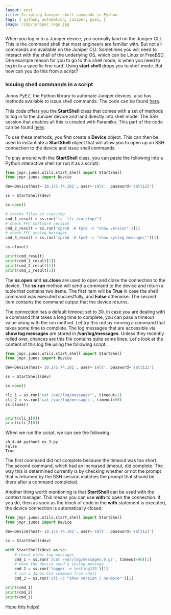```yaml
---
layout: post
title: Scripting Juniper shell commands in Python
tags: [ python, automation, juniper, pyez, ]
image: /img/juniper_logo.jpg
---
```


When you log in to a Juniper device, you normally land on the Juniper CLI. This is the command shell that most engineers are familiar with. But not all commands are available on the Juniper CLI. Sometimes you will need to interact with the shell of the underlying OS, which can be Linux or FreeBSD. One example reason for you to go to this shell mode, is when you need to log in to a specific line card. Using <b>start shell</b> drops you to shell mode. But how can you do this from a script?


### Issuing shell commands in a script

Junos PyEZ, the Python library to automate Juniper devices, also has methods available to issue shell commands. The code can be found <a href="https://github.com/Juniper/py-junos-eznc/blob/master/lib/jnpr/junos/utils/start_shell.py" target="_blank">here</a>. 

This code offers you the <b>StartShell</b> class that comes with a set of methods to log in to the Juniper device and land directly into shell mode. The SSH session that enables all this is created with Paramiko. This part of the code can be found <a href="https://github.com/Juniper/py-junos-eznc/blob/master/lib/jnpr/junos/utils/ssh_client.py" target="_blank">here</a>.

To use these methods, you first create a <b>Device</b> object. This can then be used to instantiate a <b>StartShell</b> object that will allow you to open up an SSH connection to the device and issue shell commands. 

To play around with the <b>StartShell</b> class, you can paste the following into a Python interactive shell (or run it as a script):

```python
from jnpr.junos.utils.start_shell import StartShell
from jnpr.junos import Device

dev=Device(host='10.175.74.101', user='salt', password='salt123')

ss = StartShell(dev)

ss.open()

# checks files in /var/tmp
cmd_1_result = ss.run('ls -ltr /var/tmp/')
# check FPC software version
cmd_2_result = ss.run('cprod -A fpc0 -c "show version"')[1]
# check FPC syslog messages
cmd_3_result = ss.run('cprod -A fpc0 -c "show syslog messages"')[1]

ss.close()

print(cmd_result)
print(cmd_1_result[1])
print(cmd_2_result[1])
print(cmd_3_result[1])
```

The <b>ss.open</b> and <b>ss.close</b> are used to open and close the connection to the device. The <b>ss.run</b> method will send a command to the device and return a tuple that contains two items. The first item will be <b>True</b> in case the shell command was executed succesffully, and <b>False</b> otherwise. The second item contains the command output that the device returns.

The connection has a default timeout set to 30. In case you are dealing with a command that takes a long time to complete, you can pass a timeout value along with the run method. Let try this out by running a command that takes some time to complete. The log messages that are accessible via <b>show log messages</b> are stored in <b>/var/log/messages</b>. Unless they recently rolled over, chances are this file contains quite some lines. Let's look at the content of this log file using the following script:

```python
from jnpr.junos.utils.start_shell import StartShell
from jnpr.junos import Device

dev=Device(host='10.175.74.101', user='salt', password='salt123')

ss = StartShell(dev)

ss.open()

cli_1 = ss.run('cat /var/log/messages"', timeout=2)    
cli_2 = ss.run('cat /var/log/messages', timeout=90)
ss.close()


print(cli_1[0])
print(cli_2[0])

```

When we run the script, we can see the following:

```
sh-4.4# python3 ex_3.py
False
True
```

The first command did not complete because the timeout was too short. The second command, which had an increased timeout, did complete. The way this is determined currently is by checking whether or not the prompt that is returned by the SSH session matches the prompt that should be there after a command completed.

Another thing worth mentioning is that <b>StartShell</b> can be used with the context manager. This means you can use <b>with</b> to open the connection. If you do, then as soon as the block of code in the <b>with</b> statement is executed, the device connection is automatically closed: 

```python
from jnpr.junos.utils.start_shell import StartShell
from jnpr.junos import Device

dev=Device(host='10.175.74.101', user='salt', password='salt123')

ss = StartShell(dev)

with StartShell(dev) as ss:    
    # check older log messages
    cmd_1 = ss.run('zcat /var/log/messages.0.gz', timeout=90)[1]
    # have the device send a syslog message
    cmd_2 = ss.run('logger -e testing123')[1]
    # run a Junos CLI command from shell
    cmd_3 = ss.run('cli -c "show version | no-more"')[1]

print(cmd_1)
print(cmd_2)
print(cmd_3)
```


Hope this helps!